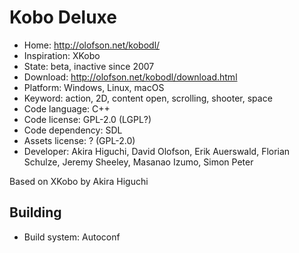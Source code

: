 # Kobo Deluxe

- Home: http://olofson.net/kobodl/
- Inspiration: XKobo
- State: beta, inactive since 2007
- Download: http://olofson.net/kobodl/download.html
- Platform: Windows, Linux, macOS
- Keyword: action, 2D, content open, scrolling, shooter, space
- Code language: C++
- Code license: GPL-2.0 (LGPL?)
- Code dependency: SDL
- Assets license: ? (GPL-2.0)
- Developer: Akira Higuchi, David Olofson, Erik Auerswald, Florian Schulze, Jeremy Sheeley, Masanao Izumo, Simon Peter

Based on XKobo by Akira Higuchi

## Building

- Build system: Autoconf
